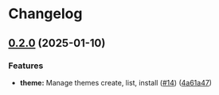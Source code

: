 # Changelog

## [0.2.0](https://github.com/germainlefebvre4/cvwonder/compare/v0.1.1...v0.2.0) (2025-01-10)


### Features

* **theme:** Manage themes create, list, install ([#14](https://github.com/germainlefebvre4/cvwonder/issues/14)) ([4a61a47](https://github.com/germainlefebvre4/cvwonder/commit/4a61a47c37be58ac830498605c0584ea9fe2daf7))
